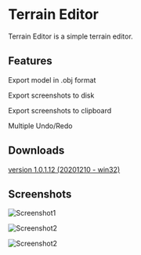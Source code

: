 # Terrain Editor
Terrain Editor is a simple terrain editor.

## Features
Export model in .obj format

Export screenshots to disk

Export screenshots to clipboard

Multiple Undo/Redo

## Downloads
[version 1.0.1.12 (20201210 - win32)](https://sourceforge.net/projects/fpcdoom/files/FPCDoom_1.12.6.127/FPCDoom_1.12.6.127_bin.zip/download)

## Screenshots

![Screenshot1](https://i.postimg.cc/1tSH70Ky/Image2.png "Screenshot1")

![Screenshot2](https://i.postimg.cc/W377BD9g/Image1.png "Screenshot2")

![Screenshot2](https://i.postimg.cc/tChNLCpF/Image4.png "Screenshot3")

